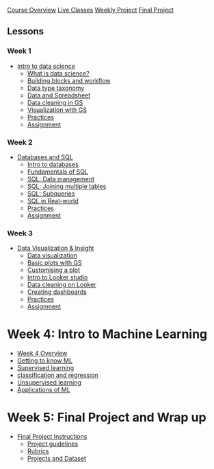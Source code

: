 
[Course Overview](course-overview.md)
[Live Classes]()
[Weekly Project]()
[Final Project]()

## Lessons

### Week 1

- [Intro to data science](lessons/intro-to-data-science.md)
    - [What is data science?](lessons/intro-to-data/what-is-data-science.md)
    - [Building blocks and workflow](lessons/intro-to-data/ds-bulding-blocks.md)
    - [Data type taxonomy](lessons/intro-to-data/data-and-data-categories.md)
    - [Data and Spreadsheet](lessons/intro-to-data/data-and-spreadsheet.md)
    - [Data cleaning in GS](lessons/intro-to-data/data-cleaning-in-gs.md)
    - [Visualization with GS](lessons/intro-to-data/data-viz-with-gs.md)
    - [Practices]()
    - [Assignment]()
    <!-- - [BONUS: Careers in data science]()  -->

### Week 2

- [Databases and SQL](lessons/databases-and-sql.md)
    - [Intro to databases](lessons/databases-and-sql/intro-to-databases.md)
    - [Fundamentals of SQL](lessons/databases-and-sql/sql.md)
    - [SQL: Data management]()
    - [SQL: Joining multiple tables]()
    - [SQL: Subqueries]()
    - [SQL in Real-world]()
    - [Practices]()
    - [Assignment]() 

### Week 3

- [Data Visualization & Insight]()
    - [Data visualization]()
    - [Basic plots with GS]()
    - [Customising a plot]()
    - [Intro to Looker studio]()
    - [Data cleaning on Looker]()
    - [Creating dashboards]()
    - [Practices]()
    - [Assignment]()

# Week 4: Intro to Machine Learning

- [Week 4 Overview](lessons/intro-to-ml.md)
- [Getting to know ML](lessons/intro-to-ml/getting-to-know-ml.md)
- [Supervised learning](lessons/intro-to-ml/supervised-learning.md)
- [classification and regression](lessons/intro-to-ml/classification.md)
- [Unsupervised learning](lessons/intro-to-ml/unsupervised-learning.md)
- [Applications of ML](lessons/intro-to-ml/applications-of-ml.md)

# Week 5: Final Project and Wrap up

- [Final Project Instructions]()
    - [Project guidelines]()
    - [Rubrics]()
    - [Projects and Dataset]()
